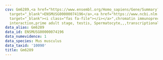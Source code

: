 ```yaml
---
csv: Gm6289,<a href="https://www.ensembl.org/Homo_sapiens/Gene/Summary?db=core;g=ENSMUSG00000074196"
  target="_blank">ENSMUSG00000074196</a>,<a href="https://www.ncbi.nlm.nih.gov/pubmed/25450459"
  target="_blank"><i class="fas fa-file"></i></a>",chromatin immunoprecipitation assay,direct
  interaction,prime adult stage, testis, Spermatocyte,,,transcriptional regulation,
data_alias: Gm6289
data_id: ENSMUSG00000074196
data_numevidence: 1
data_species: Mus musculus
data_taxid: '10090'
title: Gm6289
---
```

